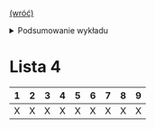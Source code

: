[(wróć)](../)

<details>
    <summary>Podsumowanie wykładu</summary>

1. Drzewiaste struktury danych
    * Konstrukcja drzew przy użyciu struktur w języku Racket
    * Drzewa przeszukiwań binarnych
2. Abstrakcja danych w większych programach. Kodowanie Huffmana
    * Problem kompresji tekstu. Drzewa kodowe Huffmana
    * Programowanie względem interfejsów. Proste struktury danych jako prototypy.
    * Reprezentacja drzew kodowych i słowników. Konstrukcja drzew kodowych przy użyciu kolejek priorytetowych
    * Kodowanie i dekodowanie ciągów symboli

</details>

# Lista 4
| 1 | 2 | 3 | 4 | 5 | 6 | 7 | 8 | 9 |
|---|---|---|---|---|---|---|---|---|
| X | X | X | X | X | X | X | X | X |